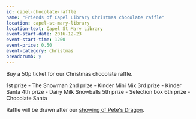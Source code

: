 ```yaml
---
id: capel-chocolate-raffle
name: "Friends of Capel Library Christmas chocolate raffle"
location: capel-st-mary-library
location-text: Capel St Mary Library
event-start-date: 2016-12-23
event-start-time: 1200
event-price: 0.50
event-category: christmas
breadcrumb: y
---
```


Buy a 50p ticket for our Christmas chocolate raffle.

1st prize - The Snowman
2nd prize - Kinder Mini Mix
3rd prize - Kinder Santa
4th prize - Dairy Milk Snowballs
5th prize - Selection box
6th prize - Chocolate Santa

Raffle will be drawn after our [showing of Pete's Dragon](/events/capel-2016-12-23-petes-dragon/).
